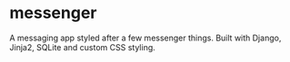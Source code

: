 # messenger
A messaging app styled after a few messenger things. 
Built with Django, Jinja2, SQLite and custom CSS styling.
